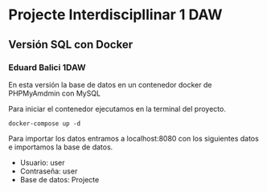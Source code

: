 # Projecte Interdiscipllinar 1 DAW
## Versión SQL con Docker
### Eduard Balici 1DAW

En esta versión la base de datos en un contenedor docker de PHPMyAmdmin con MySQL

Para iniciar el contenedor ejecutamos en la terminal del proyecto.

    docker-compose up -d

Para importar los datos entramos a localhost:8080 con los siguientes datos e importamos la base de datos.

- Usuario: user
- Contraseña: user
- Base de datos: Projecte




